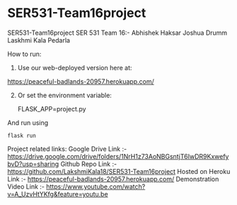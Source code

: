 # SER531-Team16project
SER531-Team16project
SER 531 Team 16:-
Abhishek Haksar
Joshua Drumm
Laskhmi Kala Pedarla

How to run:

1)	Use our web-deployed version here at:

  https://peaceful-badlands-20957.herokuapp.com/

2) Or set the environment variable:

	FLASK_APP=project.py

  And run using 

	flask run


Project related links:
Google Drive Link :- https://drive.google.com/drive/folders/1NrH1z73AoNBGsntjT6IwDR9KxwefybvD?usp=sharing
Github Repo Link :- https://github.com/LakshmiKala18/SER531-Team16project
Hosted on Heroku Link :- https://peaceful-badlands-20957.herokuapp.com/
Demonstration Video Link :- https://www.youtube.com/watch?v=A_UzvHtYKfg&feature=youtu.be
